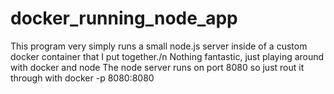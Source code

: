 # docker_running_node_app
This program very simply runs a small node.js server inside of a custom docker
container that I put together./n
Nothing fantastic, just playing around with docker and node
The node server runs on port 8080 so just rout it through with docker -p 8080:8080

